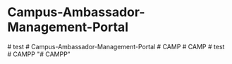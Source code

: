 # Campus-Ambassador-Management-Portal
#   t e s t  
 #   C a m p u s - A m b a s s a d o r - M a n a g e m e n t - P o r t a l  
 #   C A M P  
 #   C A M P  
 #   t e s t  
 #   C A M P P  
 "# CAMPP" 
